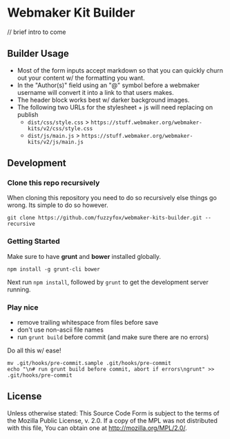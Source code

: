 # Webmaker Kit Builder
// brief intro to come

## Builder Usage

* Most of the form inputs accept markdown so that you can quickly churn out your content w/ the formatting you want.
* In the "Author(s)" field using an "@" symbol before a webmaker username will convert it into a link to that users makes.
* The header block works best w/ darker background images.
* The following two URLs for the stylesheet + js will need replacing on publish
	* `dist/css/style.css` > `https://stuff.webmaker.org/webmaker-kits/v2/css/style.css`
	* `dist/js/main.js` > `https://stuff.webmaker.org/webmaker-kits/v2/js/main.js`

## Development
### Clone this repo recursively
When cloning this repository you need to do so recursively else things go wrong. Its simple to do so however.

	git clone https://github.com/fuzzyfox/webmaker-kits-builder.git --recursive

### Getting Started
Make sure to have **grunt** and **bower** installed globally.

	npm install -g grunt-cli bower

Next run `npm install`, followed by `grunt` to get the development server running.

### Play nice

* remove trailing whitespace from files before save
* don't use non-ascii file names
* run `grunt build` before commit (and make sure there are no errors)

Do all this w/ ease!

	mv .git/hooks/pre-commit.sample .git/hooks/pre-commit
	echo "\n# run grunt build before commit, abort if errors\ngrunt" >> .git/hooks/pre-commit

## License
Unless otherwise stated:
This Source Code Form is subject to the terms of the Mozilla Public License, v. 2.0. If a copy of the MPL was not distributed with this file, You can obtain one at http://mozilla.org/MPL/2.0/.
